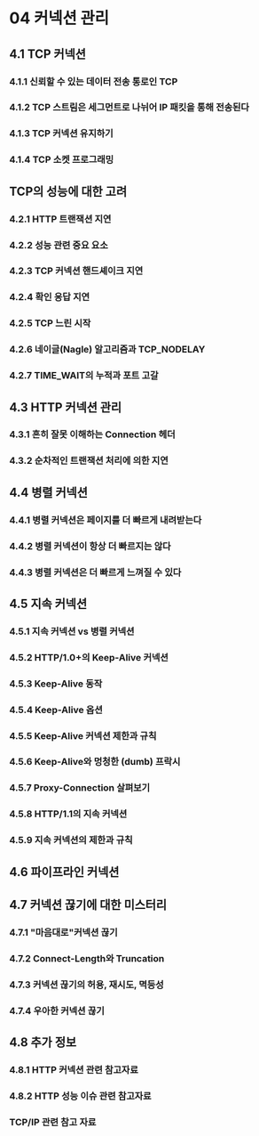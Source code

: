# 04 커넥션 관리

## 4.1 TCP 커넥션

### 4.1.1 신뢰할 수 있는 데이터 전송 통로인 TCP

### 4.1.2 TCP 스트림은 세그먼트로 나뉘어 IP 패킷을 통해 전송된다

### 4.1.3 TCP 커넥션 유지하기

### 4.1.4 TCP 소켓 프로그래밍

## TCP의 성능에 대한 고려

### 4.2.1 HTTP 트랜잭션 지연

### 4.2.2 성능 관련 중요 요소

### 4.2.3 TCP 커넥션 핸드셰이크 지연

### 4.2.4 확인 응답 지연

### 4.2.5 TCP 느린 시작

### 4.2.6 네이글(Nagle) 알고리즘과 TCP_NODELAY

### 4.2.7 TIME_WAIT의 누적과 포트 고갈

## 4.3 HTTP 커넥션 관리

### 4.3.1 흔히 잘못 이해하는 Connection 헤더

### 4.3.2 순차적인 트랜잭션 처리에 의한 지연

## 4.4 병렬 커넥션

### 4.4.1 병렬 커넥션은 페이지를 더 빠르게 내려받는다

### 4.4.2 병렬 커넥션이 항상 더 빠르지는 않다

### 4.4.3 병렬 커넥션은 더 빠르게 느껴질 수 있다

## 4.5 지속 커넥션

### 4.5.1 지속 커넥션 vs 병렬 커넥션

### 4.5.2 HTTP/1.0+의 Keep-Alive 커넥션

### 4.5.3 Keep-Alive 동작

### 4.5.4 Keep-Alive 옵션

### 4.5.5 Keep-Alive 커넥션 제한과 규칙

### 4.5.6 Keep-Alive와 멍청한 (dumb) 프락시

### 4.5.7 Proxy-Connection 살펴보기

### 4.5.8 HTTP/1.1의 지속 커넥션

### 4.5.9 지속 커넥션의 제한과 규칙

## 4.6 파이프라인 커넥션

## 4.7 커넥션 끊기에 대한 미스터리

### 4.7.1 "마음대로"커넥션 끊기

### 4.7.2 Connect-Length와 Truncation

### 4.7.3 커넥션 끊기의 허용, 재시도, 멱등성

### 4.7.4 우아한 커넥션 끊기

## 4.8 추가 정보

### 4.8.1 HTTP 커넥션 관련 참고자료

### 4.8.2 HTTP 성능 이슈 관련 참고자료

### TCP/IP 관련 참고 자료
